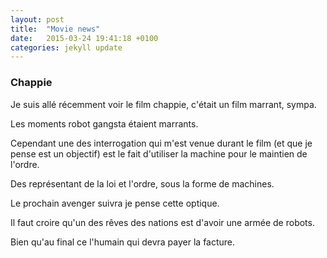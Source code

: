 ```yaml
---
layout: post
title:  "Movie news"
date:   2015-03-24 19:41:18 +0100
categories: jekyll update
---
```

### Chappie

Je suis allé récemment voir le film chappie, c'était un film marrant, sympa.

Les moments robot gangsta étaient marrants.

Cependant une des interrogation qui m'est venue durant le film (et que je pense est un objectif) est le fait d'utiliser la machine pour le maintien de l'ordre.

Des représentant de la loi et l'ordre, sous la forme de machines.

Le prochain avenger suivra je pense cette optique.

Il faut croire qu'un des rêves des nations est d'avoir une armée de robots.

Bien qu'au final ce l'humain qui devra payer la facture.

